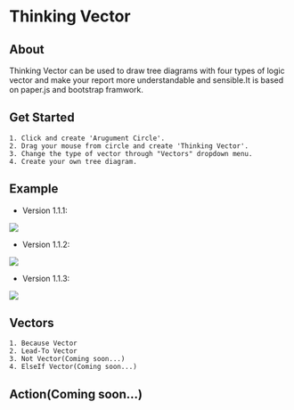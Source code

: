 # Thinking Vector

## About
Thinking Vector can be used to draw tree diagrams with four types of logic vector and make your report more understandable and sensible.It is based on paper.js and bootstrap framwork.

## Get Started
	1. Click and create 'Arugument Circle'.
	2. Drag your mouse from circle and create 'Thinking Vector'.
	3. Change the type of vector through "Vectors" dropdown menu.
	4. Create your own tree diagram.
## Example
- Version 1.1.1:

![](http://i.imgur.com/hmFocUy.png)
- Version 1.1.2:

![](http://i.imgur.com/MDpsYEf.png)
- Version 1.1.3:

![](http://i.imgur.com/ZGYuv9r.png)
## Vectors
	1. Because Vector
	2. Lead-To Vector
	3. Not Vector(Coming soon...)
	4. ElseIf Vector(Coming soon...)
## Action(Coming soon...)
  
